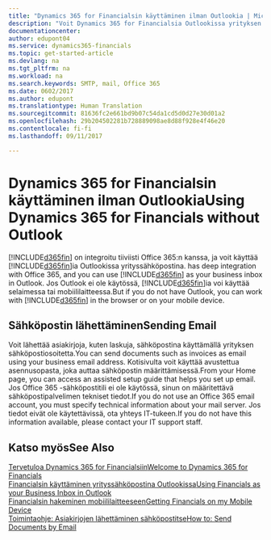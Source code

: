 ```yaml
---
title: "Dynamics 365 for Financialsin käyttäminen ilman Outlookia | Microsoft Docs"
description: "Voit Dynamics 365 for Financialsia Outlookissa yrityksen Saapuneet-kansiona, koska sen on integroitu Office 365:een. Outlook ei kuitenkaan ole välttämätön, jos käytetä selainta tai mobiililaitetta."
documentationcenter: 
author: edupont04
ms.service: dynamics365-financials
ms.topic: get-started-article
ms.devlang: na
ms.tgt_pltfrm: na
ms.workload: na
ms.search.keywords: SMTP, mail, Office 365
ms.date: 0602/2017
ms.author: edupont
ms.translationtype: Human Translation
ms.sourcegitcommit: 81636fc2e661bd9b07c54da1cd5d0d27e30d01a2
ms.openlocfilehash: 29b204502281b728889098ae8d88f928e4f46e20
ms.contentlocale: fi-fi
ms.lasthandoff: 09/11/2017

---
```

# <a name="using-dynamics-365-for-financials-without-outlook"></a><span data-ttu-id="0e898-103">Dynamics 365 for Financialsin käyttäminen ilman Outlookia</span><span class="sxs-lookup"><span data-stu-id="0e898-103">Using Dynamics 365 for Financials without Outlook</span></span>
[!INCLUDE[d365fin](includes/d365fin_md.md)]<span data-ttu-id="0e898-104"> on integroitu tiiviisti Office 365:n kanssa, ja voit käyttää [!INCLUDE[d365fin](includes/d365fin_md.md)]ia Outlookissa yrityssähköpostina.</span><span class="sxs-lookup"><span data-stu-id="0e898-104"> has deep integration with Office 365, and you can use [!INCLUDE[d365fin](includes/d365fin_md.md)] as your business inbox in Outlook.</span></span> <span data-ttu-id="0e898-105">Jos Outlook ei ole käytössä, [!INCLUDE[d365fin](includes/d365fin_md.md)]ia voi käyttää selaimessa tai mobiililaitteessa.</span><span class="sxs-lookup"><span data-stu-id="0e898-105">But if you do not have Outlook, you can work with [!INCLUDE[d365fin](includes/d365fin_md.md)] in the browser or on your mobile device.</span></span>  

## <a name="sending-email"></a><span data-ttu-id="0e898-106">Sähköpostin lähettäminen</span><span class="sxs-lookup"><span data-stu-id="0e898-106">Sending Email</span></span>
<span data-ttu-id="0e898-107">Voit lähettää asiakirjoja, kuten laskuja, sähköpostina käyttämällä yrityksen sähköpostiosoitetta.</span><span class="sxs-lookup"><span data-stu-id="0e898-107">You can send documents such as invoices as email using your business email address.</span></span> <span data-ttu-id="0e898-108">Kotisivulta voit käyttää avustettua asennusopasta, joka auttaa sähköpostin määrittämisessä.</span><span class="sxs-lookup"><span data-stu-id="0e898-108">From your Home page, you can access an assisted setup guide that helps you set up email.</span></span> <span data-ttu-id="0e898-109">Jos Office 365 -sähköpostitili ei ole käytössä, sinun on määritettävä sähköpostipalvelimen tekniset tiedot.</span><span class="sxs-lookup"><span data-stu-id="0e898-109">If you do not use an Office 365 email account, you must specify technical information about your mail server.</span></span> <span data-ttu-id="0e898-110">Jos tiedot eivät ole käytettävissä, ota yhteys IT-tukeen.</span><span class="sxs-lookup"><span data-stu-id="0e898-110">If you do not have this information available, please contact your IT support staff.</span></span>  


## <a name="see-also"></a><span data-ttu-id="0e898-111">Katso myös</span><span class="sxs-lookup"><span data-stu-id="0e898-111">See Also</span></span>
[<span data-ttu-id="0e898-112">Tervetuloa Dynamics 365 for Financialsiin</span><span class="sxs-lookup"><span data-stu-id="0e898-112">Welcome to Dynamics 365 for Financials</span></span>](index.md)  
[<span data-ttu-id="0e898-113">Financialsin käyttäminen yrityssähköpostina Outlookissa</span><span class="sxs-lookup"><span data-stu-id="0e898-113">Using Financials as your Business Inbox in Outlook</span></span>](madeira-outlook.md)  
[<span data-ttu-id="0e898-114">Financialsin hakeminen mobiililaitteeseen</span><span class="sxs-lookup"><span data-stu-id="0e898-114">Getting Financials on my Mobile Device</span></span>](install-mobile-app.md)  
[<span data-ttu-id="0e898-115">Toimintaohje: Asiakirjojen lähettäminen sähköpostitse</span><span class="sxs-lookup"><span data-stu-id="0e898-115">How to: Send Documents by Email</span></span>](ui-how-send-documents-email.md)

